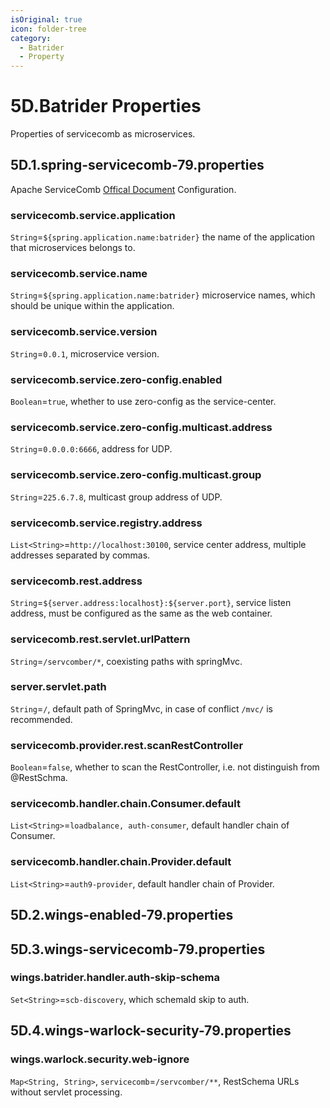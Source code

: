 ```yaml
---
isOriginal: true
icon: folder-tree
category:
  - Batrider
  - Property
---
```


# 5D.Batrider Properties

Properties of servicecomb as microservices.

## 5D.1.spring-servicecomb-79.properties

Apache ServiceComb [Offical Document](https://servicecomb.apache.org/references/java-chassis/en_US/) Configuration.

### servicecomb.service.application

`String`=`${spring.application.name:batrider}` the name of the application that microservices belongs to.

### servicecomb.service.name

`String`=`${spring.application.name:batrider}` microservice names, which should be unique within the application.

### servicecomb.service.version

`String`=`0.0.1`, microservice version.

### servicecomb.service.zero-config.enabled

`Boolean`=`true`, whether to use zero-config as the service-center.

### servicecomb.service.zero-config.multicast.address

`String`=`0.0.0.0:6666`, address for UDP.

### servicecomb.service.zero-config.multicast.group

`String`=`225.6.7.8`, multicast group address of UDP.

### servicecomb.service.registry.address

`List<String>`=`http://localhost:30100`, service center address,
multiple addresses separated by commas.

### servicecomb.rest.address

`String`=`${server.address:localhost}:${server.port}`, service listen address,
must be configured as the same as the web container.

### servicecomb.rest.servlet.urlPattern

`String`=`/servcomber/*`, coexisting paths with springMvc.

### server.servlet.path

`String`=`/`, default path of SpringMvc, in case of conflict `/mvc/` is recommended.

### servicecomb.provider.rest.scanRestController

`Boolean`=`false`, whether to scan the RestController, i.e. not distinguish from @RestSchma.

### servicecomb.handler.chain.Consumer.default

`List<String>`=`loadbalance, auth-consumer`, default handler chain of Consumer.

### servicecomb.handler.chain.Provider.default

`List<String>`=`auth9-provider`, default handler chain of Provider.

## 5D.2.wings-enabled-79.properties

## 5D.3.wings-servicecomb-79.properties

### wings.batrider.handler.auth-skip-schema

`Set<String>`=`scb-discovery`, which schemaId skip to auth.

## 5D.4.wings-warlock-security-79.properties

### wings.warlock.security.web-ignore

`Map<String, String>`, `servicecomb`=`/servcomber/**`, RestSchema URLs without servlet processing.
